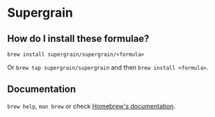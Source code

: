 # Supergrain

## How do I install these formulae?

`brew install supergrain/supergrain/<formula>`

Or `brew tap supergrain/supergrain` and then `brew install <formula>`.

## Documentation

`brew help`, `man brew` or check [Homebrew's documentation](https://docs.brew.sh).
